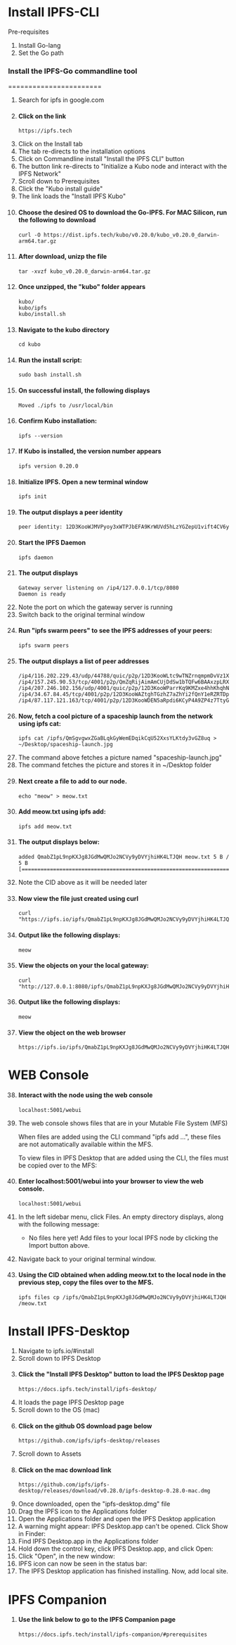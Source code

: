 Install IPFS-CLI
=======================

Pre-requisites
1.  Install Go-lang
2.  Set the Go path


### Install the IPFS-Go commandline tool
=======================

1.  Search for ipfs in google.com
2.  #### Click on the link 
        https://ipfs.tech
3.  Click on the Install tab
4.  The tab re-directs to the installation options
5.  Click on Commandline install "Install the IPFS CLI" button
6.  The button link re-directs to "Initialize a Kubo node and interact with the IPFS Network"
7.  Scroll down to Prerequisites
8.  Click the "Kubo install guide"
9.  The link loads the "Install IPFS Kubo"
10. #### Choose the desired OS to download the Go-IPFS. For MAC Silicon, run the following to download
        curl -O https://dist.ipfs.tech/kubo/v0.20.0/kubo_v0.20.0_darwin-arm64.tar.gz
11. #### After download, unizp the file
        tar -xvzf kubo_v0.20.0_darwin-arm64.tar.gz
12. #### Once unzipped, the "kubo" folder appears
        kubo/
        kubo/ipfs
        kubo/install.sh
13. #### Navigate to the kubo directory
        cd kubo
14. #### Run the install script:
        sudo bash install.sh
15. #### On successful install, the following displays
        Moved ./ipfs to /usr/local/bin
16. #### Confirm Kubo installation:
        ipfs --version
17. #### If Kubo is installed, the version number appears
        ipfs version 0.20.0
18. #### Initialize IPFS. Open a new terminal window
        ipfs init
21. #### The output displays a peer identity
        peer identity: 12D3KooWJMVPyoy3xWTPJbEFA9KrWUVd5hLzYGZepU1vift4CV6y
22. #### Start the IPFS Daemon 
        ipfs daemon
23. #### The output displays 
        Gateway server listening on /ip4/127.0.0.1/tcp/8080
        Daemon is ready
22. Note the port on which the gateway server is running
23. Switch back to the original terminal window
24. #### Run "ipfs swarm peers" to see the IPFS addresses of your peers:
        ipfs swarm peers
25. #### The output displays a list of peer addresses
        /ip4/116.202.229.43/udp/44788/quic/p2p/12D3KooWLtc9wTNZrnqmpmDvVz1XC48zWk4kuFAkr3e7835o9H4b
        /ip4/157.245.90.53/tcp/4001/p2p/QmZqRijAimAmCUjDdSw1bTQFw6BAAxzpLRXKUouMnSdp2g
        /ip4/207.246.102.156/udp/4001/quic/p2p/12D3KooWParrKq9KMZxe4hhKhqhNyz4dmnsR8xridAwa6Y1MLQtj
        /ip4/34.67.84.45/tcp/4001/p2p/12D3KooWAZtghTGzhZ7aZhYi2fQnY1eRZRTDpgfgFJmuacCreoGX
        /ip4/87.117.121.163/tcp/4001/p2p/12D3KooWDEN5aRpdi6KCyP4A9ZP4z7TtyGymkAgG2PNNgBgpm4nQ
26. #### Now, fetch a cool picture of a spaceship launch from the network using ipfs cat:
        ipfs cat /ipfs/QmSgvgwxZGaBLqkGyWemEDqikCqU52XxsYLKtdy3vGZ8uq > ~/Desktop/spaceship-launch.jpg
27. The command above fetches a picture named "spaceship-launch.jpg"
28. The command fetches the picture and stores it in ~/Desktop folder
29. #### Next create a file to add to our node.
        echo "meow" > meow.txt
30. #### Add meow.txt using ipfs add:
        ipfs add meow.txt
31. #### The output displays below:
        added QmabZ1pL9npKXJg8JGdMwQMJo2NCVy9yDVYjhiHK4LTJQH meow.txt 5 B / 5 B [===========================================================================]

32. Note the CID above as it will be needed later
33. #### Now view the file just created using curl
        curl "https://ipfs.io/ipfs/QmabZ1pL9npKXJg8JGdMwQMJo2NCVy9yDVYjhiHK4LTJQH"
34. #### Output like the following displays:
        meow
35. #### View the objects on your the local gateway:
        curl "http://127.0.0.1:8080/ipfs/QmabZ1pL9npKXJg8JGdMwQMJo2NCVy9yDVYjhiHK4LTJQH"
36. #### Output like the following displays:
        meow
37. #### View the object on the web browser
        https://ipfs.io/ipfs/QmabZ1pL9npKXJg8JGdMwQMJo2NCVy9yDVYjhiHK4LTJQH


WEB Console
==============

38. #### Interact with the node using the web console
        localhost:5001/webui
39. The web console shows files that are in your Mutable File System (MFS)
    
    When files are added using the CLI command "ipfs add ...", these files are not automatically available within the MFS. 
    
    To view files in IPFS Desktop that are added using the CLI, the files must be copied over to the MFS:
40. #### Enter localhost:5001/webui into your browser to view the web console.
        localhost:5001/webui
41. In the left sidebar menu, click Files. An empty directory displays, along with the following message:
    -   No files here yet! Add files to your local IPFS node by clicking the Import button above.
42. Navigate back to your original terminal window.
43. #### Using the CID <CID> obtained when adding meow.txt to the local node in the previous step, copy the files over to the MFS.
        ipfs files cp /ipfs/QmabZ1pL9npKXJg8JGdMwQMJo2NCVy9yDVYjhiHK4LTJQH /meow.txt


Install IPFS-Desktop
=====================

1.  Navigate to ipfs.io/#install
2.  Scroll down to IPFS Desktop
3.  #### Click the "Install IPFS Desktop" button to load the IPFS Desktop page
        https://docs.ipfs.tech/install/ipfs-desktop/
4.  It loads the page IPFS Desktop page
5.  Scroll down to the OS (mac)
6.  #### Click on the github OS download page below
        https://github.com/ipfs/ipfs-desktop/releases
6.  Scroll down to Assets
7.  #### Click on the mac download link
        https://github.com/ipfs/ipfs-desktop/releases/download/v0.28.0/ipfs-desktop-0.28.0-mac.dmg
8.  Once downloaded, open the "ipfs-desktop.dmg" file
9.  Drag the IPFS icon to the Applications folder
10. Open the Applications folder and open the IPFS Desktop application
11. A warning might appear: IPFS Desktop.app can't be opened. Click Show in Finder:
12. Find IPFS Desktop.app in the Applications folder
13. Hold down the control key, click IPFS Desktop.app, and click Open:
14. Click "Open", in the new window:
15. IPFS icon can now be seen in the status bar:
16. The IPFS Desktop application has finished installing. Now, add local site.


IPFS Companion
==================

1.  #### Use the link below to go to the IPFS Companion page
        https://docs.ipfs.tech/install/ipfs-companion/#prerequisites



